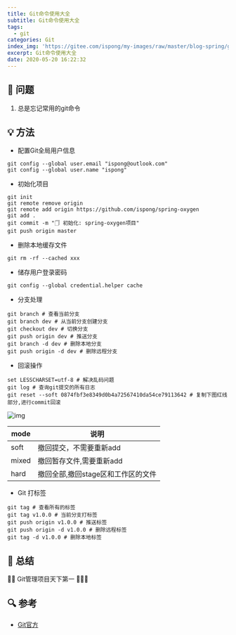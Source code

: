 ```yaml
---
title: Git命令使用大全
subtitle: Git命令使用大全
tags:
  - git
categories: Git
index_img: 'https://gitee.com/ispong/my-images/raw/master/blog-spring/git/git.png'
excerpt: Git命令使用大全
date: 2020-05-20 16:22:32
---
```


## 🙋 问题

1. 总是忘记常用的git命令

## 💡 方法

- 配置Git全局用户信息

```shell script
git config --global user.email "ispong@outlook.com"
git config --global user.name "ispong"
```

- 初始化项目

```shell script
git init
git remote remove origin
git remote add origin https://github.com/ispong/spring-oxygen
git add .
git commit -m "🗍 初始化: spring-oxygen项目"
git push origin master
```

- 删除本地缓存文件

```shell script
git rm -rf --cached xxx
```

- 储存用户登录密码

```shell script
git config --global credential.helper cache
```

- 分支处理

```shell script
git branch # 查看当前分支
git branch dev # 从当前分支创建分支
git checkout dev # 切换分支
git push origin dev # 推送分支
git branch -d dev # 删除本地分支
git push origin -d dev # 删除远程分支
```

- 回滚操作

```shell script
set LESSCHARSET=utf-8 # 解决乱码问题
git log # 查询git提交的所有日志
git reset --soft 0874fbf3e8349d0b4a72567410da54ce79113642 # 复制下图红线部分,进行commit回滚
```

![img](https://gitee.com/ispong/my-images/raw/master/blog-spring/git/164243.png)

| mode | 说明 |
| --- | --- |
| soft | 撤回提交，不需要重新add |
| mixed | 撤回暂存文件,需要重新add  |
| hard | 撤回全部,撤回stage区和工作区的文件 |

- Git 打标签

```shell script
git tag # 查看所有的标签
git tag v1.0.0 # 当前分支打标签
git push origin v1.0.0 # 推送标签
git push origin -d v1.0.0 # 删除远程标签
git tag -d v1.0.0 # 删除本地标签
```

## 📝 总结

🎈🎈 Git管理项目天下第一  🎉🎉🎉

## 🔍 参考

- [Git官方](https://git-scm.com/docs/git-reset)